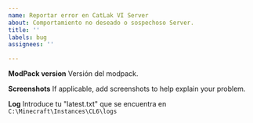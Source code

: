 ```yaml
---
name: Reportar error en CatLak VI Server
about: Comportamiento no deseado o sospechoso Server.
title: ''
labels: bug
assignees: ''

---
```


**ModPack version**
Versión del modpack.

**Screenshots**
If applicable, add screenshots to help explain your problem.

**Log**
Introduce tu "latest.txt" que se encuentra en `C:\Minecraft\Instances\CL6\logs`
